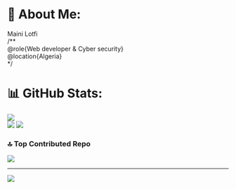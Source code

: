 # 💫 About Me:
Maini Lotfi<br>/**<br>     @role{Web developer & Cyber security}<br>     @location{Algeria}<br>*/




# 📊 GitHub Stats:
![](https://github-readme-stats.vercel.app/api?username=phantekzy&theme=great-gatsby&hide_border=true&include_all_commits=false&count_private=false)<br/>
![](https://nirzak-streak-stats.vercel.app/?user=phantekzy&theme=great-gatsby&hide_border=true)
![](https://github-readme-stats.vercel.app/api/top-langs/?username=phantekzy&theme=great-gatsby&hide_border=true&include_all_commits=false&count_private=false&layout=compact)

### 🔝 Top Contributed Repo
![](https://github-contributor-stats.vercel.app/api?username=phantekzy&limit=5&theme=great-gatsby&combine_all_yearly_contributions=true)

---
[![](https://visitcount.itsvg.in/api?id=phantekzy&icon=0&color=0)](https://visitcount.itsvg.in)

<!-- Proudly created with GPRM ( https://gprm.itsvg.in ) -->
